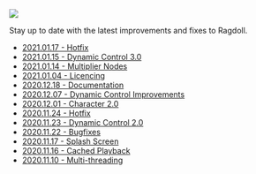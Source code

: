 <img class="hero-underlay hero-image" src=/car4.png>

Stay up to date with the latest improvements and fixes to Ragdoll.

- [2021.01.17 - Hotfix](/releases/2021.01.17)
- [2021.01.15 - Dynamic Control 3.0](/releases/2021.01.15)
- [2021.01.14 - Multiplier Nodes](/releases/2021.01.14)
- [2021.01.04 - Licencing](/releases/2021.01.04)
- [2020.12.18 - Documentation](/releases/2020.12.18)
- [2020.12.07 - Dynamic Control Improvements](/releases/2020.12.07)
- [2020.12.01 - Character 2.0](/releases/2020.12.01)
- [2020.11.24 - Hotfix](/releases/2020.11.24)
- [2020.11.23 - Dynamic Control 2.0](/releases/2020.11.23)
- [2020.11.22 - Bugfixes](/releases/2020.11.22)
- [2020.11.17 - Splash Screen](/releases/2020.11.17)
- [2020.11.16 - Cached Playback](/releases/2020.11.16)
- [2020.11.10 - Multi-threading](/releases/2020.11.10)
